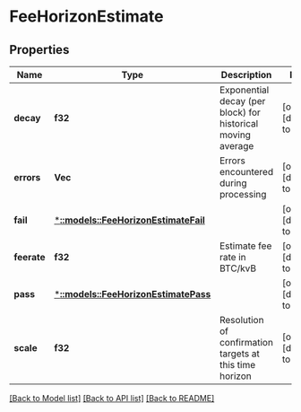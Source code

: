 # FeeHorizonEstimate

## Properties
Name | Type | Description | Notes
------------ | ------------- | ------------- | -------------
**decay** | **f32** | Exponential decay (per block) for historical moving average | [optional] [default to null]
**errors** | **Vec<String>** | Errors encountered during processing | [optional] [default to null]
**fail** | [***::models::FeeHorizonEstimateFail**](FeeHorizonEstimate_fail.md) |  | [optional] [default to null]
**feerate** | **f32** | Estimate fee rate in BTC/kvB | [optional] [default to null]
**pass** | [***::models::FeeHorizonEstimatePass**](FeeHorizonEstimate_pass.md) |  | [optional] [default to null]
**scale** | **f32** | Resolution of confirmation targets at this time horizon | [optional] [default to null]

[[Back to Model list]](../README.md#documentation-for-models) [[Back to API list]](../README.md#documentation-for-api-endpoints) [[Back to README]](../README.md)


